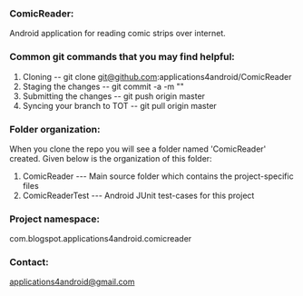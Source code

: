 ### ComicReader:
Android application for reading comic strips over internet.

### Common git commands that you may find helpful:
1. Cloning -- git clone git@github.com:applications4android/ComicReader
2. Staging the changes -- git commit -a -m "<message>"
3. Submitting the changes -- git push origin master
4. Syncing your branch to TOT -- git pull origin master

### Folder organization:
When you clone the repo you will see a folder named 'ComicReader' created.
Given below is the organization of this folder:

1. ComicReader        --- Main source folder which contains the project-specific files
2. ComicReaderTest    --- Android JUnit test-cases for this project

### Project namespace:
com.blogspot.applications4android.comicreader

### Contact:
applications4android@gmail.com

